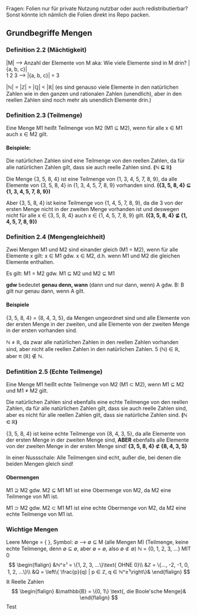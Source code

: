 Fragen: 
Folien nur für private Nutzung nutzbar oder auch redistributierbar? Sonst könnte ich nämlich die Folien direkt ins Repo packen.
## Grundbegriffe Mengen
### Definition 2.2 (Mächtigkeit)
|M| --> Anzahl der Elemente von M aka: Wie viele Elemente sind in M drin?
|{a, b, c}|  
  1   2  3
  --> |{a, b, c}| = 3

|ℕ| = |ℤ| = |ℚ| < |ℝ| (es sind genauso viele Elemente in den natürlichen Zahlen wie in den ganzen und rationalen Zahlen (unendlich), aber in den reellen Zahlen sind noch mehr als unendlich Elemente drin.)

### Definition 2.3 (Teilmenge)
Eine Menge M1 heißt Teilmenge von M2 (M1 ⊆ M2), wenn für alle x ∈ M1 auch x ∈ M2 gilt.
#### Beispiele:
Die natürlichen Zahlen sind eine Teilmenge von den reellen Zahlen, da für alle natürlichen Zahlen gilt, dass sie auch reelle Zahlen sind. 
**(ℕ ⊆ ℝ)**

Die Menge {3, 5, 8, 4} ist eine Teilmenge von {1, 3, 4, 5, 7, 8, 9}, da alle Elemente von {3, 5, 8, 4} in {1, 3, 4, 5, 7, 8, 9} vorhanden sind. 
**({3, 5, 8, 4} ⊆ {1, 3, 4, 5, 7, 8, 9})**

Aber {3, 5, 8, 4} ist keine Teilmenge von {1, 4, 5, 7, 8, 9}, da die 3 von der ersten Menge nicht in der zweiten Menge vorhanden ist und deswegen nicht für alle x ∈ {3, 5, 8, 4} auch x ∈ {1, 4, 5, 7, 8, 9} gilt. 
**({3, 5, 8, 4} ⊈ {1, 4, 5, 7, 8, 9})**

### Definition 2.4 (Mengengleichheit)
Zwei Mengen M1 und M2 sind einander gleich (M1 = M2), wenn für alle Elemente x gilt: x ∈ M1 gdw. x ∈ M2, d.h. wenn M1 und M2 die gleichen Elemente enthalten.

Es gilt: M1 = M2 gdw. M1 ⊆ M2 und M2 ⊆ M1

**gdw** bedeutet **genau denn, wann** (dann und nur dann, wenn)
A gdw. B: B gilt nur genau dann, wenn A gilt.
#### Beispiele
{3, 5, 8, 4} = {8, 4, 3, 5}, da Mengen ungeordnet sind und alle Elemente von der ersten Menge in der zweiten, und alle Elemente von der zweiten Menge in der ersten vorhanden sind.

ℕ ≠ ℝ, da zwar alle natürlichen Zahlen in den reellen Zahlen vorhanden sind, aber nicht alle reellen Zahlen in den natürlichen Zahlen. 5 (ℕ) ∈ ℝ, aber π (ℝ) ∉ ℕ.

### Defintition 2.5 (Echte Teilmenge)
Eine Menge M1 heißt echte Teilmenge von M2 (M1 ⊂ M2), wenn M1 ⊆ M2 und M1 ≠ M2 gilt.

Die natürlichen Zahlen sind ebenfalls eine echte Teilmenge von den reellen Zahlen, da für alle natürlichen Zahlen gilt, dass sie auch reelle Zahlen sind, aber es nicht für alle reellen Zahlen gilt, dass sie natürliche Zahlen sind. 
**(ℕ ⊂ ℝ)**

{3, 5, 8, 4} ist keine echte Teilmenge von {8, 4, 3, 5}, da alle Elemente von der ersten Menge in der zweiten Menge sind, **ABER** ebenfalls alle Elemente von der zweiten Menge in der ersten Menge sind! 
**{3, 5, 8, 4} ⊄ {8, 4, 3, 5}**

In einer Nussschale: Alle Teilmengen sind echt, außer die, bei denen die beiden Mengen gleich sind!
#### Obermengen
M1 ⊇ M2 gdw. M2 ⊆ M1
M1 ist eine Obermenge von M2, da M2 eine Teilmenge von M1 ist.

M1 ⊃ M2 gdw. M2 ⊂ M1
M1 ist eine echte Obermenge von M2, da M2 eine echte Teilmenge von M1 ist.

### Wichtige Mengen
Leere Menge = { }, Symbol: ∅
--> ∅ ⊆ M (alle Mengen M) (Teilmenge, keine echte Teilmenge, denn ∅ ⊆ ∅, aber ∅ = ∅, also ∅ ⊄ ∅)
ℕ = {0, 1, 2, 3, ...} MIT 0
$$
\begin{flalign}
&ℕ^≥¹ = \{1, 2, 3, ...\}\text{ OHNE 0}\\
&ℤ = \{..., -2, -1, 0, 1, 2, ...\}\\
&Q = \left\{ \frac{p}{q} | p ∈ ℤ, q ∈ ℕ^≥¹\right\}&
\end{flalign}
$$
ℝ Reelle Zahlen
$$
\begin{flalign}
&\mathbb{B} = \{0, 1\} \text{, die Boole'sche Menge}&
\end{flalign}
$$
Test